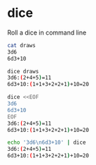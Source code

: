 # dice
Roll a dice in command line

```sh
cat draws
3d6
6d3+10
```

```sh
dice draws
3d6:(2+4+5)=11
6d3+10:(1+1+3+2+2+1)+10=20
```

```sh
dice <<EOF
3d6
6d3+10
EOF
3d6:(2+4+5)=11
6d3+10:(1+1+3+2+2+1)+10=20
```


```sh
echo '3d6\n6d3+10' | dice
3d6:(2+4+5)=11
6d3+10:(1+1+3+2+2+1)+10=20
```
